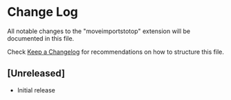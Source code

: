 # Change Log

All notable changes to the "moveimportstotop" extension will be documented in this file.

Check [Keep a Changelog](http://keepachangelog.com/) for recommendations on how to structure this file.

## [Unreleased]

- Initial release